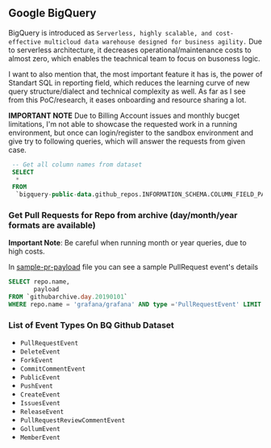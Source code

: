 ## Google BigQuery
BigQuery is introduced as `Serverless, highly scalable, and cost-effective multicloud data warehouse designed for business agility.`
Due to serverless architecture, it decreases operational/maintenance costs to almost zero, which enables the teachnical team to focus on busoness logic.

I want to also mention that, the most important feature it has is, the power of Standart SQL in reporting field, which reduces the learning curve of new query structure/dialect and technical complexity as well. 
As far as I see from this PoC/research, it eases onboarding and resource sharing a lot.

**IMPORTANT NOTE** Due to Billing Account issues and monthly bucget limitations, I'm not able to showcase the requested work in a running environment, but once can login/register to the sandbox environment and give try to following queries, which will answer the requests from given case.

```sql
 -- Get all column names from dataset
 SELECT
  *
 FROM
  `bigquery-public-data.github_repos.INFORMATION_SCHEMA.COLUMN_FIELD_PATHS`
```

### Get Pull Requests for Repo from archive (day/month/year formats are available) 
**Important Note**: Be careful when running month or year queries, due to high costs.

In [sample-pr-payload](./sample-pr-payload.json) file you can see a sample PullRequest event's details

```sql
SELECT repo.name,
       payload
FROM `githubarchive.day.20190101`
WHERE repo.name = 'grafana/grafana' AND type ='PullRequestEvent' LIMIT 1000;

```

### List of Event Types On BQ Github Dataset
 - `PullRequestEvent`
 - `DeleteEvent`
 - `ForkEvent`
 - `CommitCommentEvent`
 - `PublicEvent`
 - `PushEvent`
 - `CreateEvent`
 - `IssuesEvent`
 - `ReleaseEvent`
 - `PullRequestReviewCommentEvent`
 - `GollumEvent`
 - `MemberEvent`
